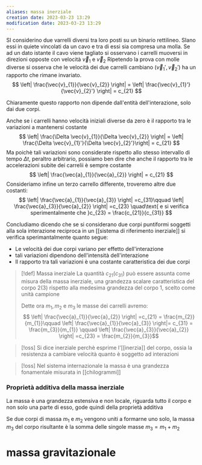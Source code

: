```yaml
---
aliases: massa inerziale
creation date: 2023-03-23 13:29
modification date: 2023-03-23 13:29
---
```


SI considerino due varrelli diversi tra loro posti su un binario rettilineo. SIano essi in quiete vincolati da un cavo e tra di essi sia compresa una molla. Se ad un dato istante il cavo viene tagliato si osservano i carrelli muoversi in direzioni opposte con velocità $\vec{v}_{1}$ e $\vec{v}_{2}$
Ripetendo la prova con molle diverse si osserva che le velocità dei due carrelli cambiano ($\vec{v}_{1}', \vec{v}_{2}'$) ha un rapporto che rimane invariato.
$$
\left| \frac{\vec{v}_{1}}{\vec{v}_{2}} \right| = \left| \frac{\vec{v}_{1}'}{\vec{v}_{2}'} \right| = c_{21}
$$

Chiaramente questo rapporto non dipende dall'entità dell'interazione, solo dai due corpi.

Anche se i carrelli hanno velocità iniziali diverse da zero è il rapporto tra le variazioni a mantenersi costante
$$
\left| \frac{\Delta \vec{v}_{1}}{\Delta \vec{v}_{2}} \right|  = \left| \frac{\Delta \vec{v}_{1}'}{\Delta \vec{v}_{2}'}\right| = c_{21}
$$
Ma poichè tali variazioni sono considerate rispetto allo stesso intervallo di tempo $\Delta t$, peraltro arbitrario, possiamo ben dire che anche il rapporto tra le accelerazioni subite dei carrelii è sempre costante
$$
\left| \frac{\vec{a}_{1}}{\vec{a}_{2}} \right|  = c_{21}
$$
Consideriamo infine un terzo carrello differente, troveremo altre due costanti:
$$
\left| \frac{\vec{a}_{1}}{\vec{a}_{3}} \right|  =c_{31}\qquad \left| \frac{\vec{a}_{3}}{\vec{a}_{2}} \right| =c_{23} \quad\text{ e si verifica sperimentalmente che }c_{23} = \frac{c_{21}}{c_{31}}
$$

Concludiamo dicendo che se si considerano due corpi puntiformi soggetti alla sola interazione reciproca in un [[sistema di riferimento inerziale]] si verifica sperimantalmente quanto segue:
- Le velocità dei due corpi variano per effetto dell'interazione
- tali variazioni dipendono dell'intensità dell'interazione
- Il rapporto tra tali variazioni è una costante caratteristica dei due corpi


>[!def] Massa inerziale
>La quantità $c_{21} (c_{31})$ può essere assunta come misura della massa inerziale, una grandezza scalare caratteristica del corpo $2(3)$ rispetto alla medesima grandezza del corpo 1, scelto come unità campione
>
>Dette ora $m_{1},m_{2}$ e $m_{3}$ le masse dei carrelli avremo:
>$$ \left| \frac{\vec{a}_{1}}{\vec{a}_{2}} \right| =c_{21} = \frac{m_{2}}{m_{1}}\qquad \left| \frac{\vec{a}_{1}}{\vec{a}_{3}} \right|= c_{31} = \frac{m_{3}}{m_{1}} \qquad  \left| \frac{\vec{a}_{3}}{\vec{a}_{2}} \right| =c_{23} = \frac{m_{2}}{m_{3}}$$

>[!oss]
>Si dice inerziale perchè esprime l'[[inerzia]] del corpo, ossia la resistenza a cambiare velocità quanto è soggetto ad interazioni

>[!oss]
>Nel sistema internazionale la massa è una grandezza fonamentale misurata in [[chilogrammi]]

### Proprietà additiva della massa inerziale
La massa è una grandezza estensiva e non locale, riguarda tutto il corpo e non solo una parte di esso, gode quindi della proprietà additiva

Se due corpi di massa $m_{1}$ e $m_{2}$ vengono uniti a formarne uno solo, la massa $m_{3}$ del corpo risultante è la somma delle singole masse $m_{3} = m_{1} + m_{2}$


# massa gravitazionale